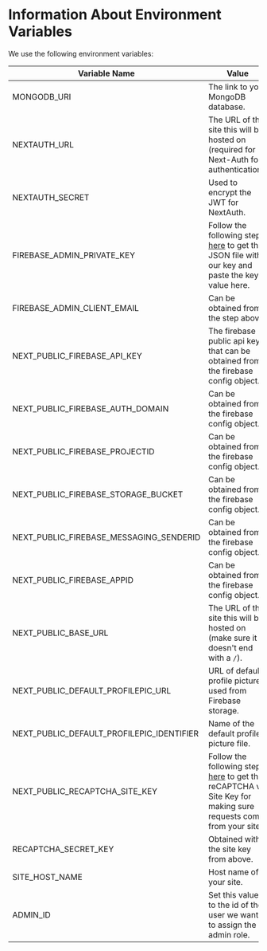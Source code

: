 # Information About Environment Variables

We use the following environment variables:

| Variable Name                             | Value                                                                                                                                                                               |
| ----------------------------------------- | ----------------------------------------------------------------------------------------------------------------------------------------------------------------------------------- |
| MONGODB_URI                               | The link to your MongoDB database.                                                                                                                                                  |
| NEXTAUTH_URL                              | The URL of the site this will be hosted on (required for Next-Auth for authentication).                                                                                             |
| NEXTAUTH_SECRET                           | Used to encrypt the JWT for NextAuth.                                                                                                                                               |
| FIREBASE_ADMIN_PRIVATE_KEY                | Follow the following steps [here](https://firebase.google.com/docs/admin/setup#initialize-sdk) to get the JSON file with our key and paste the key's value here.                    |
| FIREBASE_ADMIN_CLIENT_EMAIL               | Can be obtained from the step above.                                                                                                                                                |
| NEXT_PUBLIC_FIREBASE_API_KEY              | The firebase public api key that can be obtained from the firebase config object.                                                                                                   |
| NEXT_PUBLIC_FIREBASE_AUTH_DOMAIN          | Can be obtained from the firebase config object.                                                                                                                                    |
| NEXT_PUBLIC_FIREBASE_PROJECTID            | Can be obtained from the firebase config object.                                                                                                                                    |
| NEXT_PUBLIC_FIREBASE_STORAGE_BUCKET       | Can be obtained from the firebase config object.                                                                                                                                    |
| NEXT_PUBLIC_FIREBASE_MESSAGING_SENDERID   | Can be obtained from the firebase config object.                                                                                                                                    |
| NEXT_PUBLIC_FIREBASE_APPID                | Can be obtained from the firebase config object.                                                                                                                                    |
| NEXT_PUBLIC_BASE_URL                      | The URL of the site this will be hosted on (make sure it doesn't end with a `/`).                                                                                                   |
| NEXT_PUBLIC_DEFAULT_PROFILEPIC_URL        | URL of default profile picture used from Firebase storage.                                                                                                                          |
| NEXT_PUBLIC_DEFAULT_PROFILEPIC_IDENTIFIER | Name of the default profile picture file.                                                                                                                                           |
| NEXT_PUBLIC_RECAPTCHA_SITE_KEY            | Follow the following steps [here](https://firebase.google.com/docs/app-check/web/recaptcha-provider) to get the reCAPTCHA v3 Site Key for making sure requests come from your site. |
| RECAPTCHA_SECRET_KEY                      | Obtained with the site key from above.                                                                                                                                              |
| SITE_HOST_NAME                            | Host name of your site.                                                                                                                                                             |
| ADMIN_ID                                  | Set this value to the id of the user we want to assign the admin role.                                                                                                              |
